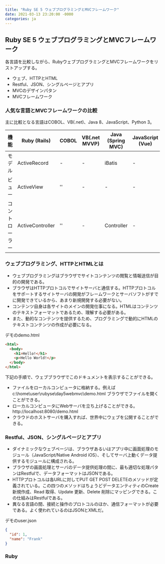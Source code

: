 ```yaml
---
title: "Ruby SE 5 ウェブプログラミングとMVCフレームワーク"
date: 2021-03-13 23:20:00 -0000
categories: ja
---
```

## Ruby SE 5 ウェブプログラミングとMVCフレームワーク

各言語を比較しながら、RubyウェブプログラミングとMVCフレームワークをリストアップする。
* ウェブ、HTTPとHTML
* Restful、JSON、シングルページとアプリ
* MVCのデザインパタン
* MVCフレームワーク

### 人気な言語とMVCフレームワークの比較

主に比較となる言語はCOBOL、VB(.net)、Java 8、JavaScript、Python 3。

機能         |Ruby (Rails)          | COBOL     | VB(.net MVVP)          | Java (Spring MVC)             | JavaScript (Vue)             | Python 3 (Flask)
-------------|-------------|------------|------------------|---------------------|-------------------------|------------------------------------
モデル       | ActiveRecord | - | -       | iBatis | - | SQLAlchemy
ビュー     | ActiveView    |  ''       | -   | -       | - | -
コントローラー | ActiveController |  ''       | -   | Controller       | - | Flask

### ウェブプログラミング、HTTPとHTMLとは
* ウェブプログラミングはブラウザでサイトコンテンツの閲覧と情報送信が目的の開発である。
* ブラウザはHTTPプロトコルでサイトサーバと通信する。HTTPプロトコルをサポートするサイトサーバの開発がフレームワークとサーバソフトがすでに開発できているから、あまり新規開発する必要がない。
* コンテンツ自身は各サイトのメインの開発仕事になる。HTMLはコンテンツのテキストフォーマットであるため、理解する必要がある。
* また、動的なコンテンツを提供するため、プログラミングで動的にHTMLのテキストコンテンツの作成が必要になる。

デモのdemo.html
```html
<html>
  <body>
    <h1>Hello!</h1>
    <p>Hello World!</p>
  </body>
</html>
```

下記の手順で、ウェブブラウザでこのドキュメントを表示することができる。
* ファイルをローカルコンピュータに格納する。例えば c:\home\user\rubyse\day5webmvc\demo.html ブラウザでファイルを開くことができる。
* ローカルコンピュータにWebサーバを立ち上げることができる。http://localhost:8080/demo.html
* クラウドのホストサーバを購入すれば、世界中にウェブを公開することができる。

### Restful、JSON、シングルページとアプリ
* ダイナミックなウェブページは、ブラウザあるいはアプリ中に画面処理のモジュール（JavaScript/Native Android iOS）、そしてサーバ上動くデータ提供するモジュールに構成される。
* ブラウザの画面処理とサーバのデータ提供処理の間に、最も適切な処理パタンはRestfulで、データフォーマットはJSONである。
* HTTPプロトコルは各URLに対してPUT GET POST DELETEのメソッドが定義されている。この四つのメソッドはちょうどデータエンティティのCreate 新規作成、Read 取得、Update 更新、Delete 削除にマッピングできる。この仕組みはRestfulである。
* 異なる言語の間、接続と操作のプロトコルのほか、通信フォーマットが必要である。よく使われているのはJSONとXMLだ。

デモのuser.json
```json
{
  "id": 1,
  "name": "Frank"
}
```

### Ruby

```ruby

```
